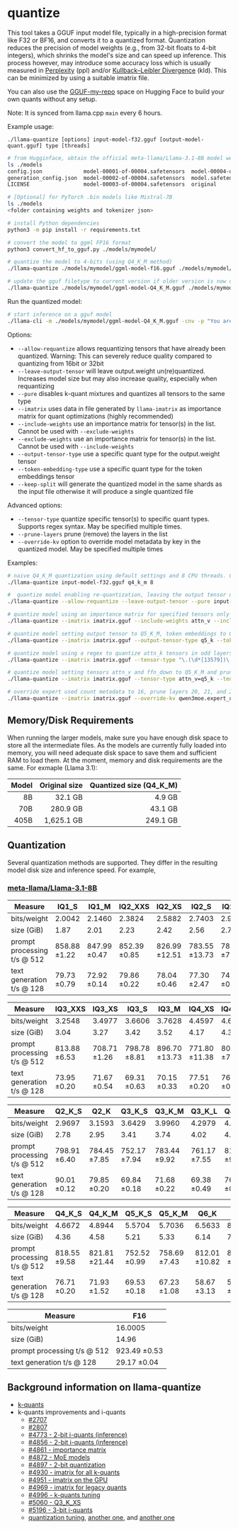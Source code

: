 # quantize

This tool takes a GGUF input model file, typically in a high-precision format like F32 or BF16, and converts it to a quantized format.
Quantization reduces the precision of model weights (e.g., from 32-bit floats to 4-bit integers), which shrinks the model's size and can speed up inference.
This process however, may introduce some accuracy loss which is usually measured in [Perplexity](https://huggingface.co/docs/transformers/en/perplexity) (ppl) and/or [Kullback–Leibler Divergence](https://en.wikipedia.org/wiki/Kullback%E2%80%93Leibler_divergence) (kld).
This can be minimized by using a suitable imatrix file.

You can also use the [GGUF-my-repo](https://huggingface.co/spaces/ggml-org/gguf-my-repo) space on Hugging Face to build your own quants without any setup.

Note: It is synced from llama.cpp `main` every 6 hours.

Example usage:

```./llama-quantize [options] input-model-f32.gguf [output-model-quant.gguf] type [threads]```

```bash
# from Hugginface, obtain the official meta-llama/Llama-3.1-8B model weights and place them in ./models
ls ./models
config.json             model-00001-of-00004.safetensors  model-00004-of-00004.safetensors  README.md                tokenizer.json
generation_config.json  model-00002-of-00004.safetensors  model.safetensors.index.json      special_tokens_map.json  USE_POLICY.md
LICENSE                 model-00003-of-00004.safetensors  original                          tokenizer_config.json

# [Optional] for PyTorch .bin models like Mistral-7B
ls ./models
<folder containing weights and tokenizer json>

# install Python dependencies
python3 -m pip install -r requirements.txt

# convert the model to ggml FP16 format
python3 convert_hf_to_gguf.py ./models/mymodel/

# quantize the model to 4-bits (using Q4_K_M method)
./llama-quantize ./models/mymodel/ggml-model-f16.gguf ./models/mymodel/ggml-model-Q4_K_M.gguf Q4_K_M

# update the gguf filetype to current version if older version is now unsupported
./llama-quantize ./models/mymodel/ggml-model-Q4_K_M.gguf ./models/mymodel/ggml-model-Q4_K_M-v2.gguf COPY
```

Run the quantized model:

```bash
# start inference on a gguf model
./llama-cli -m ./models/mymodel/ggml-model-Q4_K_M.gguf -cnv -p "You are a helpful assistant"
```

Options:
* `--allow-requantize` allows requantizing tensors that have already been quantized. Warning: This can severely reduce quality compared to quantizing from 16bit or 32bit
* `--leave-output-tensor` will leave output.weight un(re)quantized. Increases model size but may also increase quality, especially when requantizing
* `--pure` disables k-quant mixtures and quantizes all tensors to the same type
* `--imatrix` uses data in file generated by `llama-imatrix` as importance matrix for quant optimizations (highly recommended)
* `--include-weights` use an importance matrix for tensor(s) in the list. Cannot be used with `--exclude-weights`
* `--exclude-weights` use an importance matrix for tensor(s) in the list. Cannot be used with `--include-weights`
* `--output-tensor-type` use a specific quant type for the output.weight tensor
* `--token-embedding-type` use a specific quant type for the token embeddings tensor
* `--keep-split` will generate the quantized model in the same shards as the input file otherwise it will produce a single quantized file

Advanced options:
* `--tensor-type` quantize specific tensor(s) to specific quant types. Supports regex syntax. May be specified multiple times.
* `--prune-layers` prune (remove) the layers in the list
* `--override-kv` option to override model metadata by key in the quantized model. May be specified multiple times

Examples:

```bash
# naive Q4_K_M quantization using default settings and 8 CPU threads. Output will be "ggml-model-Q4_K_M.gguf"
./llama-quantize input-model-f32.gguf q4_k_m 8
```

```bash
#  quantize model enabling re-quantization, leaving the output tensor unquantized and all others quantized at the same level (Q4_K)
./llama-quantize --allow-requantize --leave-output-tensor --pure input-model-f32.gguf q4_k_m 8
```

```bash
# quantize model using an importance matrix for specified tensors only (attn_v and ffn_down)
./llama-quantize --imatrix imatrix.gguf --include-weights attn_v --include-weights ffn_down input-model-f32.gguf q4_k_m 8
```

```bash
# quantize model setting output tensor to Q5_K_M, token embeddings to Q3_K_M, and keeping the input file's shards
./llama-quantize --imatrix imatrix.gguf --output-tensor-type q5_k --token-embedding-type q3_k --keep-split input-model-f32.gguf q4_k_m 8
```

```bash
# quantize model using a regex to quantize attn_k tensors in odd layers to Q5_K_M and attn_q tensors in even layers to Q3_K_M
./llama-quantize --imatrix imatrix.gguf --tensor-type "\.(\d*[13579])\.attn_k=q5_k" --tensor-type "\.(\d*[02468])\.attn_q=q3_k" input-model-f32.gguf q4_k_m 8
```

```bash
# quantize model setting tensors attn_v and ffn_down to Q5_K_M and pruning layers 20, 21, and 22
./llama-quantize --imatrix imatrix.gguf --tensor-type attn_v=q5_k --tensor-type ffn_down=q5_k --prune-layers 20,21,22 input-model-f32.gguf q4_k_m 8
```

```bash
# override expert used count metadata to 16, prune layers 20, 21, and 22 without quantizing the model (copy tensors) and use specified name for the output file
./llama-quantize --imatrix imatrix.gguf --override-kv qwen3moe.expert_used_count=int:16 --prune-layers 20,21,22 input-model-f32.gguf pruned-model-f32.gguf copy 8
```

## Memory/Disk Requirements

When running the larger models, make sure you have enough disk space to store all the intermediate files.
As the models are currently fully loaded into memory, you will need adequate disk space to save them and sufficient RAM to load them. At the moment, memory and disk requirements are the same. For exmaple (Llama 3.1):

| Model | Original size | Quantized size (Q4_K_M) |
| ----: | ------------: | ----------------------: |
|    8B |       32.1 GB |                  4.9 GB |
|   70B |      280.9 GB |                 43.1 GB |
|  405B |    1,625.1 GB |                249.1 GB |


## Quantization

Several quantization methods are supported. They differ in the resulting model disk size and inference speed. For example,

### [meta-llama/Llama-3.1-8B](https://huggingface.co/meta-llama/Llama-3.1-8B)

| Measure                     | IQ1_S        | IQ1_M        | IQ2_XXS      | IQ2_XS        | IQ2_S         | IQ2_M        |
| --------------------------- | ------------ | ------------ | ------------ | ------------- | ------------- | ------------ |
| bits/weight                 |       2.0042 |       2.1460 |       2.3824 |        2.5882 |        2.7403 |       2.9294 |
| size (GiB)                  |       1.87   |       2.01   |       2.23   |        2.42   |        2.56   |       2.74   |
| prompt processing t/s @ 512 | 858.88 ±1.22 | 847.99 ±0.47 | 852.39 ±0.85 | 826.99 ±12.51 | 783.55 ±13.73 | 787.68 ±7.00 |
| text generation t/s @ 128   |  79.73 ±0.79 |  72.92 ±0.14 |  79.86 ±0.22 |  78.04 ±0.46  |  77.30 ±2.47  |  74.44 ±0.15 |

| Measure                     | IQ3_XXS      | IQ3_XS       | IQ3_S        | IQ3_M         | IQ4_XS        | IQ4_NL       |
| --------------------------- | ------------ | ------------ | ------------ | ------------- | ------------- | ------------ |
| bits/weight                 |       3.2548 |       3.4977 |       3.6606 |        3.7628 |        4.4597 |       4.6818 |
| size (GiB)                  |       3.04   |       3.27   |       3.42   |        3.52   |        4.17   |       4.38   |
| prompt processing t/s @ 512 | 813.88 ±6.53 | 708.71 ±1.26 | 798.78 ±8.81 | 896.70 ±13.73 | 771.80 ±11.38 | 806.03 ±7.07 |
| text generation t/s @ 128   |  73.95 ±0.20 |  71.67 ±0.54 |  69.31 ±0.63 |  70.15 ±0.33  |  77.51 ±0.20  |  76.63 ±0.28 |


| Measure                     | Q2_K_S       | Q2_K         | Q3_K_S       | Q3_K_M       | Q3_K_L       | Q4_K_S       |
| --------------------------- | ------------ | ------------ | ------------ | ------------ | ------------ | ------------ |
| bits/weight                 |       2.9697 |       3.1593 |       3.6429 |       3.9960 |       4.2979 |       4.6672 |
| size (GiB)                  |       2.78   |       2.95   |       3.41   |       3.74   |       4.02   |       4.36   |
| prompt processing t/s @ 512 | 798.91 ±6.40 | 784.45 ±7.85 | 752.17 ±7.94 | 783.44 ±9.92 | 761.17 ±7.55 | 818.55 ±9.58 |
| text generation t/s @ 128   |  90.01 ±0.12 |  79.85 ±0.20 |  69.84 ±0.18 |  71.68 ±0.22 |  69.38 ±0.49 |  76.71 ±0.20 |

| Measure                     | Q4_K_S       | Q4_K_M        | Q5_K_S       | Q5_K_M       | Q6_K          | Q8_0         |
| --------------------------- | ------------ | ------------- | ------------ | ------------ | ------------- | ------------ |
| bits/weight                 |       4.6672 |        4.8944 |       5.5704 |       5.7036 |        6.5633 |       8.5008 |
| size (GiB)                  |       4.36   |        4.58   |       5.21   |       5.33   |        6.14   |       7.95   |
| prompt processing t/s @ 512 | 818.55 ±9.58 | 821.81 ±21.44 | 752.52 ±0.99 | 758.69 ±7.43 | 812.01 ±10.82 | 865.09 ±8.30 |
| text generation t/s @ 128   |  76.71 ±0.20 |  71.93 ±1.52  |  69.53 ±0.18 |  67.23 ±1.08 |  58.67 ±3.13  |  50.93 ±0.08 |

| Measure                     | F16          |
| --------------------------- | ------------ |
| bits/weight                 |      16.0005 |
| size (GiB)                  |      14.96   |
| prompt processing t/s @ 512 | 923.49 ±0.53 |
| text generation t/s @ 128   |  29.17 ±0.04 |

## Background information on llama-quantize

- [k-quants](https://github.com/ggml-org/llama.cpp/pull/1684)
- k-quants improvements and i-quants
  - [#2707](https://github.com/ggml-org/llama.cpp/pull/2707)
  - [#2807](https://github.com/ggml-org/llama.cpp/pull/2807)
  - [#4773 - 2-bit i-quants (inference)](https://github.com/ggml-org/llama.cpp/pull/4773)
  - [#4856 - 2-bit i-quants (inference)](https://github.com/ggml-org/llama.cpp/pull/4856)
  - [#4861 - importance matrix](https://github.com/ggml-org/llama.cpp/pull/4861)
  - [#4872 - MoE models](https://github.com/ggml-org/llama.cpp/pull/4872)
  - [#4897 - 2-bit quantization](https://github.com/ggml-org/llama.cpp/pull/4897)
  - [#4930 - imatrix for all k-quants](https://github.com/ggml-org/llama.cpp/pull/4930)
  - [#4951 - imatrix on the GPU](https://github.com/ggml-org/llama.cpp/pull/4957)
  - [#4969 - imatrix for legacy quants](https://github.com/ggml-org/llama.cpp/pull/4969)
  - [#4996 - k-quants tuning](https://github.com/ggml-org/llama.cpp/pull/4996)
  - [#5060 - Q3_K_XS](https://github.com/ggml-org/llama.cpp/pull/5060)
  - [#5196 - 3-bit i-quants](https://github.com/ggml-org/llama.cpp/pull/5196)
  - [quantization tuning](https://github.com/ggml-org/llama.cpp/pull/5320), [another one](https://github.com/ggml-org/llama.cpp/pull/5334), and [another one](https://github.com/ggml-org/llama.cpp/pull/5361)
